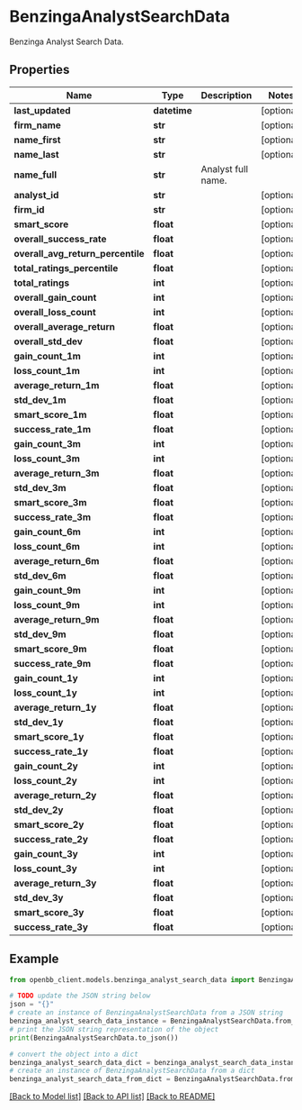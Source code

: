 # BenzingaAnalystSearchData

Benzinga Analyst Search Data.

## Properties

Name | Type | Description | Notes
------------ | ------------- | ------------- | -------------
**last_updated** | **datetime** |  | [optional] 
**firm_name** | **str** |  | [optional] 
**name_first** | **str** |  | [optional] 
**name_last** | **str** |  | [optional] 
**name_full** | **str** | Analyst full name. | 
**analyst_id** | **str** |  | [optional] 
**firm_id** | **str** |  | [optional] 
**smart_score** | **float** |  | [optional] 
**overall_success_rate** | **float** |  | [optional] 
**overall_avg_return_percentile** | **float** |  | [optional] 
**total_ratings_percentile** | **float** |  | [optional] 
**total_ratings** | **int** |  | [optional] 
**overall_gain_count** | **int** |  | [optional] 
**overall_loss_count** | **int** |  | [optional] 
**overall_average_return** | **float** |  | [optional] 
**overall_std_dev** | **float** |  | [optional] 
**gain_count_1m** | **int** |  | [optional] 
**loss_count_1m** | **int** |  | [optional] 
**average_return_1m** | **float** |  | [optional] 
**std_dev_1m** | **float** |  | [optional] 
**smart_score_1m** | **float** |  | [optional] 
**success_rate_1m** | **float** |  | [optional] 
**gain_count_3m** | **int** |  | [optional] 
**loss_count_3m** | **int** |  | [optional] 
**average_return_3m** | **float** |  | [optional] 
**std_dev_3m** | **float** |  | [optional] 
**smart_score_3m** | **float** |  | [optional] 
**success_rate_3m** | **float** |  | [optional] 
**gain_count_6m** | **int** |  | [optional] 
**loss_count_6m** | **int** |  | [optional] 
**average_return_6m** | **float** |  | [optional] 
**std_dev_6m** | **float** |  | [optional] 
**gain_count_9m** | **int** |  | [optional] 
**loss_count_9m** | **int** |  | [optional] 
**average_return_9m** | **float** |  | [optional] 
**std_dev_9m** | **float** |  | [optional] 
**smart_score_9m** | **float** |  | [optional] 
**success_rate_9m** | **float** |  | [optional] 
**gain_count_1y** | **int** |  | [optional] 
**loss_count_1y** | **int** |  | [optional] 
**average_return_1y** | **float** |  | [optional] 
**std_dev_1y** | **float** |  | [optional] 
**smart_score_1y** | **float** |  | [optional] 
**success_rate_1y** | **float** |  | [optional] 
**gain_count_2y** | **int** |  | [optional] 
**loss_count_2y** | **int** |  | [optional] 
**average_return_2y** | **float** |  | [optional] 
**std_dev_2y** | **float** |  | [optional] 
**smart_score_2y** | **float** |  | [optional] 
**success_rate_2y** | **float** |  | [optional] 
**gain_count_3y** | **int** |  | [optional] 
**loss_count_3y** | **int** |  | [optional] 
**average_return_3y** | **float** |  | [optional] 
**std_dev_3y** | **float** |  | [optional] 
**smart_score_3y** | **float** |  | [optional] 
**success_rate_3y** | **float** |  | [optional] 

## Example

```python
from openbb_client.models.benzinga_analyst_search_data import BenzingaAnalystSearchData

# TODO update the JSON string below
json = "{}"
# create an instance of BenzingaAnalystSearchData from a JSON string
benzinga_analyst_search_data_instance = BenzingaAnalystSearchData.from_json(json)
# print the JSON string representation of the object
print(BenzingaAnalystSearchData.to_json())

# convert the object into a dict
benzinga_analyst_search_data_dict = benzinga_analyst_search_data_instance.to_dict()
# create an instance of BenzingaAnalystSearchData from a dict
benzinga_analyst_search_data_from_dict = BenzingaAnalystSearchData.from_dict(benzinga_analyst_search_data_dict)
```
[[Back to Model list]](../README.md#documentation-for-models) [[Back to API list]](../README.md#documentation-for-api-endpoints) [[Back to README]](../README.md)


